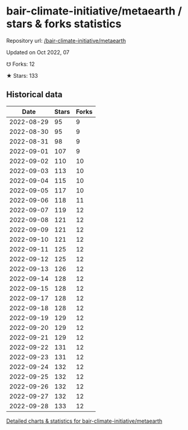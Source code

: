# bair-climate-initiative/metaearth / stars & forks statistics

Repository url: [/bair-climate-initiative/metaearth](https://github.com/bair-climate-initiative/metaearth)

Updated on Oct 2022, 07

☋ Forks: 12

★ Stars: 133

## Historical data
| Date | Stars | Forks |
|------|-------|-------|
| 2022-08-29 | 95 | 9 | 
| 2022-08-30 | 95 | 9 | 
| 2022-08-31 | 98 | 9 | 
| 2022-09-01 | 107 | 9 | 
| 2022-09-02 | 110 | 10 | 
| 2022-09-03 | 113 | 10 | 
| 2022-09-04 | 115 | 10 | 
| 2022-09-05 | 117 | 10 | 
| 2022-09-06 | 118 | 11 | 
| 2022-09-07 | 119 | 12 | 
| 2022-09-08 | 121 | 12 | 
| 2022-09-09 | 121 | 12 | 
| 2022-09-10 | 121 | 12 | 
| 2022-09-11 | 125 | 12 | 
| 2022-09-12 | 125 | 12 | 
| 2022-09-13 | 126 | 12 | 
| 2022-09-14 | 128 | 12 | 
| 2022-09-15 | 128 | 12 | 
| 2022-09-17 | 128 | 12 | 
| 2022-09-18 | 128 | 12 | 
| 2022-09-19 | 129 | 12 | 
| 2022-09-20 | 129 | 12 | 
| 2022-09-21 | 129 | 12 | 
| 2022-09-22 | 131 | 12 | 
| 2022-09-23 | 131 | 12 | 
| 2022-09-24 | 132 | 12 | 
| 2022-09-25 | 132 | 12 | 
| 2022-09-26 | 132 | 12 | 
| 2022-09-27 | 132 | 12 | 
| 2022-09-28 | 133 | 12 | 


[Detailed charts & statistics for bair-climate-initiative/metaearth](https://reviewgithub.com/rep/bair-climate-initiative/metaearth)
